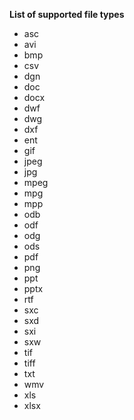 **List of supported file types**

- asc
- avi
- bmp
- csv
- dgn
- doc
- docx
- dwf
- dwg
- dxf
- ent
- gif
- jpeg
- jpg
- mpeg
- mpg
- mpp
- odb
- odf
- odg
- ods
- pdf
- png
- ppt
- pptx
- rtf
- sxc
- sxd
- sxi
- sxw
- tif
- tiff
- txt
- wmv
- xls
- xlsx

